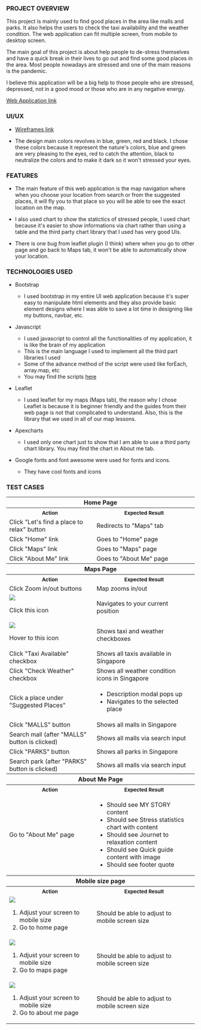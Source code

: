### PROJECT OVERVIEW

This project is mainly used to find good places in the area like malls and parks. It also helps the users to check the taxi availability and the weather condition. The web application can fit multiple screen, from mobile to desktop screen. 

The main goal of this project is about help people to de-stress themselves and have a quick break in their lives to go out and find some good places in the area. Most people nowadays are stressed and one of the main reasons is the pandemic.

I believe this application will be a big help to those people who are stressed, depressed, not in a good mood or those who are in any negative energy.

[Web Application link](https://bladshed.github.io/Assignment-Project-1/)

### UI/UX

* [Wireframes link](files)

* The design main colors revolves in blue, green, red and black. I chose these colors because it represent the nature's colors, blue and green are very pleasing to the eyes, red to catch the attention, black to neutralize the colors and to make it dark so it won't stressed your eyes.

### FEATURES

* The main feature of this web application is the map navigation where when you choose your location from search or from the suggested places, it will fly you to that place so you will be able to see the exact location on the map.

* I also used chart to show the statictics of stressed people, I used chart because it's easier to show informations via chart rather than using a table and the third party chart library that I used has very good UIs.

* There is one bug from leaflet plugin (I think) where when you go to other page and go back to Maps tab, it won't be able to automatically show your location.

### TECHNOLOGIES USED

* Bootstrap
   * I used bootstrap in my entire UI web application because it's super easy to manipulate html elements and they also provide basic element designs where I was able to save a lot time in designing like my buttons, navbar, etc.

* Javascript
   * I used javascript to control all the functionalities of my application, it is like the brain of my application
   * This is the main language I used to implement all the third part libraries I used
   * Some of the advance method of the script were used like forEach, array.map, etc
   * You may find the scripts [here](scripts)

* Leaflet
   * I used leaflet for my maps (Maps tab), the reason why I chose Leaflet is because it is beginner friendly and the guides from their web page is not that complicated to understand. Also, this is the library that we used in all of our map lessons.

* Apexcharts
   * I used only one chart just to show that I am able to use a third party chart library. You may find the chart in About me tab.

* Google fonts and font awesome were used for fonts and icons.
   * They have cool fonts and icons

### TEST CASES
<table>
   <tr>
      <th colspan=2>Home Page
   <tr>
   <tr>
      <th>
         <img width="441" height="1">
         <small>Action</small>
      </td>
      <th>
         <img width="441" height="1">
         <small>Expected Result</small>
      </td>
   <tr>
   <tr>
      <td>Click "Let's find a place to relax" button</td>
      <td>Redirects to "Maps" tab</td>
   <tr>
   <tr>
      <td>Click "Home" link</td>
      <td>Goes to "Home" page</td>
   <tr>
   <tr>
      <td>Click "Maps" link</td>
      <td>Goes to "Maps" page</td>
   <tr>
   <tr>
      <td>Click "About Me" link</td>
      <td>Goes to "About Me" page</td>
   <tr>
   <tr>
      <th colspan=2>Maps Page
   <tr>
   <tr>
      <th>
         <img width="441" height="1">
         <small>Action</small>
      </td>
      <th>
         <img width="441" height="1">
         <small>Expected Result</small>
      </td>
   <tr>
   <tr>
      <td>Click Zoom in/out buttons</td>
      <td>Map zooms in/out</td>
   <tr>
   <tr>
      <td>
         <img src="images/your-position.png">
         <p>Click this icon</p>
      </td>
      <td>Navigates to your current position</td>
   <tr>
   <tr>
      <td>
         <img src="images/overlays.png">
         <p>Hover to this icon</p>
      </td>
      <td>Shows taxi and weather checkboxes</td>
   <tr>
   <tr>
      <td>Click "Taxi Available" checkbox</td>
      <td>Shows all taxis available in Singapore</td>
   <tr>
   <tr>
      <td>Click "Check Weather" checkbox</td>
      <td>Shows all weather condition icons in Singapore</td>
   <tr>
   <tr>
      <td>Click a place under "Suggested Places"</td>
      <td>
         <ul>
            <li>Description modal pops up</li>
            <li>Navigates to the selected place</li>
         </ul>
      </td>
   <tr>
   <tr>
      <td>Click "MALLS" button</td>
      <td>Shows all malls in Singapore</td>
   <tr>
   <tr>
      <td>Search mall (after "MALLS" button is clicked)</td>
      <td>Shows all malls via search input</td>
   <tr>
   <tr>
      <td>Click "PARKS" button</td>
      <td>Shows all parks in Singapore</td>
   <tr>
   <tr>
      <td>Search park (after "PARKS" button is clicked)</td>
      <td>Shows all malls via search input</td>
   <tr>
   <tr>
      <th colspan=2>About Me Page
   <tr>
   <tr>
      <th>
         <img width="441" height="1">
         <small>Action</small>
      </td>
      <th>
         <img width="441" height="1">
         <small>Expected Result</small>
      </td>
   <tr>
   <tr>
      <td>Go to "About Me" page</td>
      <td>
         <ul>
            <li>Should see MY STORY content</li>
            <li>Should see Stress statistics chart with content</li>
            <li>Should see Journet to relaxation content</li>
            <li>Should see Quick guide content with image</li>
            <li>Should see footer quote</li>
         </ul>
      </td>
   <tr>
   <tr>
      <th colspan=2>Mobile size page
   <tr>
   <tr>
      <th>
         <img width="441" height="1">
         <small>Action</small>
      </td>
      <th>
         <img width="441" height="1">
         <small>Expected Result</small>
      </td>
   <tr>
   <tr>
      <td>
         <img src="images/home-page-mbl.png">
         <ol>
            <li>Adjust your screen to mobile size</li>
            <li>Go to home page</li>
         </ol>
      </td>
      <td>Should be able to adjust to mobile screen size</td>
   <tr>
   <tr>
      <td>
         <img src="images/maps-page-mbl.png">
         <ol>
            <li>Adjust your screen to mobile size</li>
            <li>Go to maps page</li>
         </ol>
      </td>
      <td>Should be able to adjust to mobile screen size</td>
   <tr>
   <tr>
      <td>
         <img src="images/about-me-page-mbl.png">
         <ol>
            <li>Adjust your screen to mobile size</li>
            <li>Go to about me page</li>
         </ol>
      </td>
      <td>Should be able to adjust to mobile screen size</td>
   <tr>
</table>